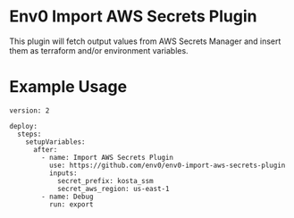 # Env0 Import AWS Secrets Plugin
This plugin will fetch output values from AWS Secrets Manager and insert them as terraform and/or environment variables.

# Example Usage

```
version: 2

deploy:
  steps:
    setupVariables:
      after:
        - name: Import AWS Secrets Plugin
          use: https://github.com/env0/env0-import-aws-secrets-plugin
          inputs:
            secret_prefix: kosta_ssm
            secret_aws_region: us-east-1
        - name: Debug
          run: export
```
